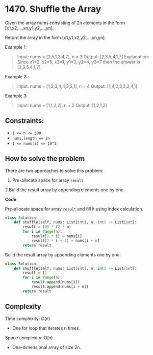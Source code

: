 # 1470. Shuffle the Array

Given the array nums consisting of 2n elements in the form [x1,x2,...,xn,y1,y2,...,yn].

Return the array in the form [x1,y1,x2,y2,...,xn,yn].

Example 1:
> Input: nums = [2,5,1,3,4,7], n = 3
> Output: [2,3,5,4,1,7]
> Explanation: Since x1=2, x2=5, x3=1, y1=3, y2=4, y3=7 then the answer is [2,3,5,4,1,7].

Example 2:
> Input: nums = [1,2,3,4,4,3,2,1], n = 4
> Output: [1,4,2,3,3,2,4,1]

Example 3:
> Input: nums = [1,1,2,2], n = 2
> Output: [1,2,1,2]

## Constraints:
- `1 <= n <= 500`
- `nums.length == 2n`
- `1 <= nums[i] <= 10^3`

## How to solve the problem

There are two approaches to solve this problem:

1. Pre-allocate space for array `result`

2.Build the result array by appending elements one by one.

**Code**

Pre-allocate space for array `result` and fill it using index calculation.

```python
class Solution:
    def shuffle(self, nums: List[int], n: int) -> List[int]:
        result = [0] * (2 * n)
        for i in range(n):
            result[2 * i] = nums[i]
            result[2 * i + 1] = nums[i + n]
        return result
```

Build the result array by appending elements one by one.

```python
class Solution:
    def shuffle(self, nums: List[int], n: int) -> List[int]:
        result = []
        for i in range(n):
            result.append(nums[i])
            result.append(nums[i + n])
        return result
```

## Complexity

Time complexity: O(n)
- One for loop that iterates n times.

Space complexity: O(n)
- One-dimensional array of size 2n.
